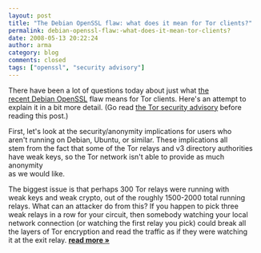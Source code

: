 ```yaml
---
layout: post
title: "The Debian OpenSSL flaw: what does it mean for Tor clients?"
permalink: debian-openssl-flaw:-what-does-it-mean-tor-clients?
date: 2008-05-13 20:22:24
author: arma
category: blog
comments: closed
tags: ["openssl", "security advisory"]
---
```


There have been a lot of questions today about just what [the  
 recent Debian OpenSSL](http://lists.debian.org/debian-security-announce/2008/msg00152.html) flaw means for Tor clients. Here's an attempt to  
 explain it in a bit more detail. (Go read [the Tor security advisory](http://archives.seul.org/or/announce/May-2008/msg00000.html) before  
 reading this post.)

First, let's look at the security/anonymity implications for users who  
 aren't running on Debian, Ubuntu, or similar. These implications all  
 stem from the fact that some of the Tor relays and v3 directory authorities  
 have weak keys, so the Tor network isn't able to provide as much anonymity  
 as we would like.

The biggest issue is that perhaps 300 Tor relays were running with  
 weak keys and weak crypto, out of the roughly 1500-2000 total running  
 relays. What can an attacker do from this? If you happen to pick three  
 weak relays in a row for your circuit, then somebody watching your local  
 network connection (or watching the first relay you pick) could break all  
 the layers of Tor encryption and read the traffic as if they were watching  
 it at the exit relay. [**read more »**](https://blog.torproject.org/blog/debian-openssl-flaw%3A-what-does-it-mean-tor-clients%3F)
